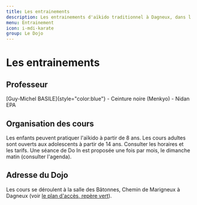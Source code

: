 ```yaml
---
title: Les entrainements
description: Les entrainements d'aïkido traditionnel à Dagneux, dans l'Ain.
menu: Entrainement
icon: i-mdi-karate
group: Le Dojo
---
```


# Les entrainements

## Professeur

[Guy-Michel BASILE]{style="color:blue"} - Ceinture noire (Menkyo) - Nidan EPA

## Organisation des cours

Les enfants peuvent pratiquer l'aïkido à partir de 8 ans.
Les cours adultes sont ouverts aux adolescents à partir de 14 ans. Consulter les horaires et les tarifs.
Une séance de Do In est proposée une fois par mois, le dimanche matin (consulter l'agenda).

## Adresse du Dojo

Les cours se déroulent à la salle des Bâtonnes, Chemin de Marigneux à Dagneux (voir [le plan d'accès, repère vert](/dojo/plan)).
